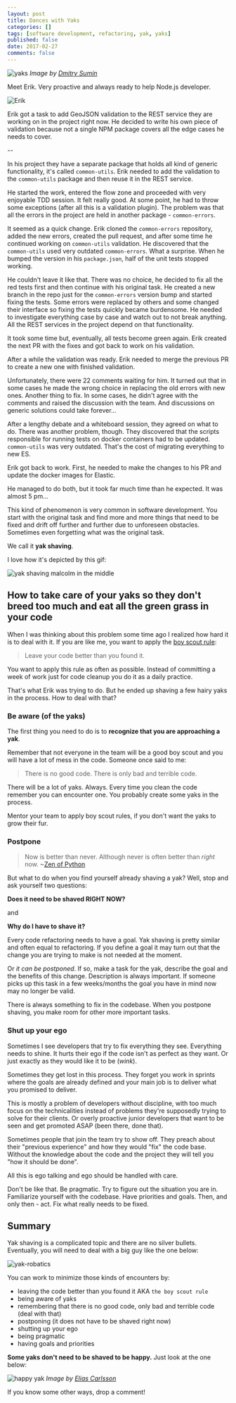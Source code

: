 ```yaml
---
layout: post
title: Dances with Yaks
categories: []
tags: [software development, refactoring, yak, yaks]
published: false
date: 2017-02-27
comments: false
---
```


![yaks](/img/yak-main.jpg)
*Image by [Dmitry Sumin](https://www.flickr.com/photos/dmitrysumin/)*

Meet Erik. Very proactive and always ready to help Node.js developer.

![Erik](/img/erik.jpg)

Erik got a task to add GeoJSON validation to the REST service they are working on in the project right now. He decided to write his own piece of validation because not a single NPM package covers all the edge cases he needs to cover.

<span class="more">--</span>

In his project they have a separate package that holds all kind of generic functionality, it's called `common-utils`. Erik needed to add the validation to the `common-utils` package and then reuse it in the REST service.

He started the work, entered the flow zone and proceeded with very enjoyable TDD session. It felt really good. At some point, he had to throw some exceptions (after all this is a validation plugin). The problem was that all the errors in the project are held in another package - `common-errors`.

It seemed as a quick change. Erik cloned the `common-errors` repository, added the new errors, created the pull request, and after some time he continued working on `common-utils` validation. He discovered that the `common-utils` used very outdated `common-errors`. What a surprise. When he bumped the version in his `package.json`, half of the unit tests stopped working.

He couldn't leave it like that. There was no choice, he decided to fix all the red tests first and then continue with his original task. He created a new branch in the repo just for the `common-errors` version bump and started fixing the tests. Some errors were replaced by others and some changed their interface so fixing the tests quickly became burdensome. He needed to investigate everything case by case and watch out to not break anything. All the REST services in the project depend on that functionality.

It took some time but, eventually, all tests become green again. Erik created the next PR with the fixes and got back to work on his validation.

After a while the validation was ready. Erik needed to merge the previous PR to create a new one with finished validation.

Unfortunately, there were 22 comments waiting for him. It turned out that in some cases he made the wrong choice in replacing the old errors with new ones. Another thing to fix. In some cases, he didn't agree with the comments and raised the discussion with the team. And discussions on generic solutions could take forever...

After a lengthy debate and a whiteboard session, they agreed on what to do. There was another problem, though. They discovered that the scripts responsible for running tests on docker containers had to be updated. `common-utils` was very outdated. That's the cost of migrating everything to new ES.

Erik got back to work. First, he needed to make the changes to his PR and update the docker images for Elastic.

He managed to do both, but it took far much time than he expected. It was almost 5 pm...

This kind of phenomenon is very common in software development. You start with the original task and find more and more things that need to be fixed and drift off further and further due to unforeseen obstacles. Sometimes even forgetting what was the original task.

We call it **yak shaving**.

I love how it's depicted by this gif:

![yak shaving malcolm in the middle](/img/yak-shaving-malcolm.gif)

## How to take care of your yaks so they don't breed too much and eat all the green grass in your code

When I was thinking about this problem some time ago I realized how hard it is to deal with it. If you are like me, you want to apply the [boy scout rule](http://deviq.com/boy-scout-rule/):

> Leave your code better than you found it.

You want to apply this rule as often as possible. Instead of committing a week of work just for code cleanup you do it as a daily practice.

That's what Erik was trying to do. But he ended up shaving a few hairy yaks in the process. How to deal with that?

### Be aware (of the yaks)

The first thing you need to do is to **recognize that you are approaching a yak**.

Remember that not everyone in the team will be a good boy scout and you will have a lot of mess in the code. Someone once said to me:

> There is no good code. There is only bad and terrible code.

There will be a lot of yaks. Always. Every time you clean the code remember you can encounter one. You probably create some yaks in the process.

Mentor your team to apply boy scout rules, if you don't want the yaks to grow their fur.

### Postpone

> Now is better than never.
> Although never is often better than *right* now.
> ~[Zen of Python](https://www.python.org/dev/peps/pep-0020/)

But what to do when you find yourself already shaving a yak? Well, stop and ask yourself two questions:

**Does it need to be shaved RIGHT NOW?**

and

**Why do I have to shave it?**

Every code refactoring needs to have a goal. Yak shaving is pretty similar and often equal to refactoring. If you define a goal it may turn out that the change you are trying to make is not needed at the moment.

Or *it can be postponed*. If so, make a task for the yak, describe the goal and the benefits of this change. Description is always important. If someone picks up this task in a few weeks/months the goal you have in mind now may no longer be valid.

There is always something to fix in the codebase. When you postpone shaving, you make room for other more important tasks.

### Shut up your ego

Sometimes I see developers that try to fix everything they see. Everything needs to shine. It hurts their ego if the code isn't as perfect as they want. Or just exactly as they would like it to be (*wink*).

Sometimes they get lost in this process. They forget you work in sprints where the goals are already defined and your main job is to deliver what you promised to deliver.

This is mostly a problem of developers without discipline, with too much focus on the technicalities instead of problems they're supposedly trying to solve for their clients. Or overly proactive junior developers that want to be seen and get promoted ASAP (been there, done that).

Sometimes people that join the team try to show off. They preach about their "previous experience" and how they would "fix" the code base. Without the knowledge about the code and the project they will tell you "how it should be done".

All this is ego talking and ego should be handled with care.

Don't be like that. Be pragmatic. Try to figure out the situation you are in. Familiarize yourself with the codebase. Have priorities and goals. Then, and only then - act. Fix what really needs to be fixed.

## Summary

Yak shaving is a complicated topic and there are no silver bullets. Eventually, you will need to deal with a big guy like the one below:

![yak-robatics](/img/yak-robatics.gif)

You can work to minimize those kinds of encounters by:

- leaving the code better than you found it AKA `the boy scout rule`
- being aware of yaks
- remembering that there is no good code, only bad and terrible code (deal with that)
- postponing (it does not have to be shaved right now)
- shutting up your ego
- being pragmatic
- having goals and priorities

**Some yaks don't need to be shaved to be happy.** Just look at the one below:

![happy yak](/img/happy-yak.jpg)
*Image by [Elias Carlsson](https://unsplash.com/@eliascarlsson)*

If you know some other ways, drop a comment!
